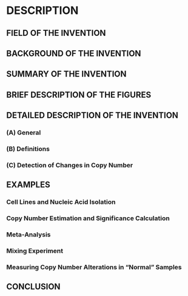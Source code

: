 # DESCRIPTION

## FIELD OF THE INVENTION

## BACKGROUND OF THE INVENTION

## SUMMARY OF THE INVENTION

## BRIEF DESCRIPTION OF THE FIGURES

## DETAILED DESCRIPTION OF THE INVENTION

### (A) General

### (B) Definitions

### (C) Detection of Changes in Copy Number

## EXAMPLES

### Cell Lines and Nucleic Acid Isolation

### Copy Number Estimation and Significance Calculation

### Meta-Analysis

### Mixing Experiment

### Measuring Copy Number Alterations in “Normal” Samples

## CONCLUSION

